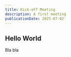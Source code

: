 ```yaml
---
title: Kick-off Meeting
description: A first meeting
publicationDate: 2025-07-02
---
```


## Hello World

Bla bla
